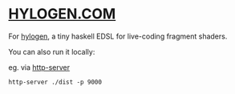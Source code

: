 # [HYLOGEN.COM](http://hylogen.com)

For [hylogen](https://github.com/sleexyz/hylogen), a tiny haskell EDSL for live-coding fragment shaders.

You can also run it locally:


eg. via [http-server](https://github.com/indexzero/http-server)


```
http-server ./dist -p 9000
```
